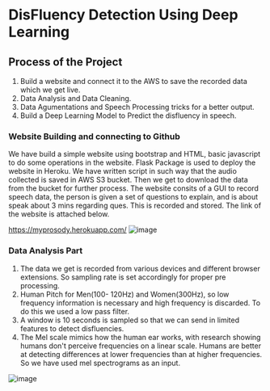 # DisFluency Detection Using Deep Learning


## Process of the Project

1.  Build a website and connect it to the AWS to save the recorded data which we get live.
2.  Data Analysis and Data Cleaning.
3.  Data Agumentations and Speech Processing tricks for a better output.
4.  Build a Deep Learning Model to Predict the disfluency in speech.



### Website Building and connecting to Github
We have build a simple website using bootstrap and HTML, basic javascript to do some operations in the website. Flask Package is used to deploy the website in Heroku. We have written script in such way that the audio collected is saved in AWS S3 bucket. Then we get to download the data from the bucket for further process. The website consits of  a GUI to record speech data, the person is given a set of questions to explain, and is about speak about 3 mins regarding ques. This is recorded and stored. 
The link of the website is attached below. 


https://myprosody.herokuapp.com/
![image](https://user-images.githubusercontent.com/48018142/163707254-5e810fcd-d281-41db-a81a-6bb1b35e72f7.png)


### Data Analysis Part

1.  The data we get is recorded from various devices and different browser extensions. So sampling rate is set accordingly for proper pre processing.
2.  Human Pitch for Men(100- 120Hz) and Women(300Hz), so low frequency information is necessary and high frequency is discarded. To do this we used a low pass filter.
3.  A window is 10 seconds is sampled so that we can send in limited features to detect disfluencies.
4.  The Mel scale mimics how the human ear works, with research showing humans don't perceive frequencies on a linear scale. Humans are better at detecting differences at lower frequencies than at higher frequencies. So we have used mel spectrograms as an input.



![image](https://user-images.githubusercontent.com/48018142/163707377-24d26e11-ce0a-4934-90fb-4d64911ea4af.JPG)









